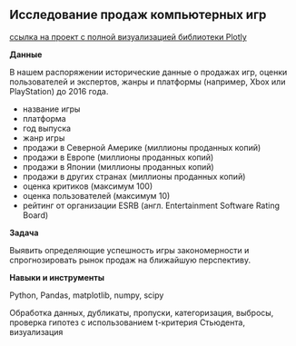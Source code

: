 ## Исследование продаж компьютерных игр

[ссылка на проект с полной визуализацией библиотеки Plotly](https://nbviewer.org/github/YuliyaSterh/Yandex_Practicum_Data_Analist/tree/master/11_%D0%A1%D0%B1%D0%BE%D1%80%D0%BD%D1%8B%D0%B9%20%D0%BF%D1%80%D0%BE%D0%B5%D0%BA%D1%82%202%20%D0%A1%D0%BE%D0%B1%D1%8B%D1%82%D0%B8%D0%B9%D0%BD%D0%B0%D1%8F%20%D0%B0%D0%BD%D0%B0%D0%BB%D0%B8%D1%82%D0%B8%D0%BA%D0%B0/)


**Данные**

В нашем распоряжении исторические данные о продажах игр, оценки пользователей и экспертов, жанры и платформы (например, Xbox или PlayStation) до 2016 года. 

  - название игры
  - платформа
  - год выпуска
  - жанр игры
  - продажи в Северной Америке (миллионы проданных копий)
  - продажи в Европе (миллионы проданных копий)
  - продажи в Японии (миллионы проданных копий)
  - продажи в других странах (миллионы проданных копий)
  - оценка критиков (максимум 100)
  - оценка пользователей (максимум 10)
  - рейтинг от организации ESRB (англ. Entertainment Software Rating Board)

**Задача**   

 Выявить определяющие успешность игры закономерности и спрогнозировать рынок продаж на ближайшую перспективу. 

**Навыки и инструменты**  

Python, Pandas, matplotlib, numpy, scipy

Обработка данных, дубликаты, пропуски, категоризация, выбросы, проверка гипотез с использованием t-критерия Стьюдента, визуализация 